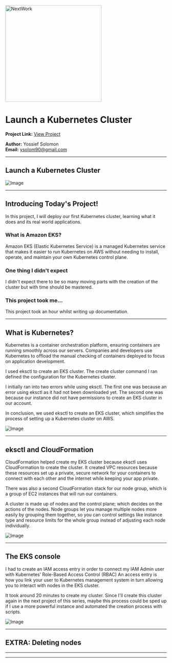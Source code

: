 <img src="https://cdn.prod.website-files.com/677c400686e724409a5a7409/6790ad949cf622dc8dcd9fe4_nextwork-logo-leather.svg" alt="NextWork" width="300" />

# Launch a Kubernetes Cluster

**Project Link:** [View Project](http://learn.nextwork.org/projects/aws-compute-eks1)

**Author:** Yossief Solomon  
**Email:** ysolom90@gmail.com

---

## Launch a Kubernetes Cluster

![Image](http://learn.nextwork.org/sparkling_violet_festive_wombat/uploads/aws-compute-eks1_e5f6g7h8)

---

## Introducing Today's Project!

In this project, I will deploy our first Kubernetes cluster, learning what it does and its real world applications. 



### What is Amazon EKS?

Amazon EKS (Elastic Kubernetes Service) is a managed Kubernetes service that makes it easier to run Kubernetes on AWS without needing to install, operate, and maintain your own Kubernetes control plane.

### One thing I didn't expect

I didn't expect there to be so many moving parts with the creation of the cluster but with time should be mastered. 

### This project took me...

This project took an hour whilst writing up documentation. 

---

## What is Kubernetes?

Kubernetes is a container orchestration platform, ensuring containers are running smoothly across our servers. Companies and developers use Kubernetes to offload the manual checking of containers deployed to focus on application development. 

I used eksctl to create an EKS cluster. The create cluster command I ran defined the configuration for the Kubernetes cluster. 

I initially ran into two errors while using eksctl. The first one was because an error using eksctl as it had not been downloaded yet. The second one was because our instance did not have permissions to create an EKS cluster in our account.

In conclusion, we used eksctl to create an EKS cluster, which simplifies the process of setting up a Kubernetes cluster on AWS.

![Image](http://learn.nextwork.org/sparkling_violet_festive_wombat/uploads/aws-compute-eks1_ff9bfc221)

---

## eksctl and CloudFormation

CloudFormation helped create my EKS cluster because eksctl uses CloudFormation to create the cluster. It created VPC resources because these resources set up a private, secure network for your containers to connect with each other and the internet while keeping your app private. 

There was also a second CloudFormation stack for our node group, which is a group of EC2 instances that will run our containers. 

A cluster is made up of nodes and the control plane; which decides on the actions of the nodes. Node groups let you manage multiple nodes more easily by grouping them together, so you can control settings like instance type and resource limits for the whole group instead of adjusting each node individually.

![Image](http://learn.nextwork.org/sparkling_violet_festive_wombat/uploads/aws-compute-eks1_w3e4r5t6)

---

## The EKS console

I had to create an IAM access entry in order to connect my IAM Admin user with Kubernetes’ Role-Based Access Control (RBAC) An access entry is how you link your user to Kubernetes management system in turn allowing you to interact with nodes in the EKS cluster. 

It took around 20 minutes to create my cluster. Since I'll create this cluster again in the next project of this series, maybe this process could be sped up if I use a more powerful instance and automated the creation process with scripts. 

![Image](http://learn.nextwork.org/sparkling_violet_festive_wombat/uploads/aws-compute-eks1_e5f6g7h8)

---

## EXTRA: Deleting nodes

---

---
